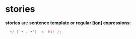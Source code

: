 # stories

**stories** are **sentence template or regular [[ion]](ion.md) expressions**:

```javascript
  +/ ['• . •']  <  Hi! /;
```
